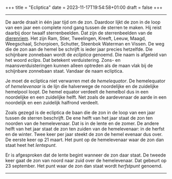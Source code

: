 +++
title = "Ecliptica"
date = 2023-11-17T19:54:58+01:00
draft = false
+++

---
De aarde draait in één jaar tijd om de zon. Daardoor lijkt de zon in de
loop van een jaar een complete rond gang tussen de sterren te maken. Hij
reist daarbij door twaalf sterrenbeelden. Dat zijn de sterrenbeelden van
de [dierenriem](/encyclopedie/dierenriem). Het zijn Ram, Stier, Tweelingen,
Kreeft, Leeuw, Maagd, Weegschaal, Schorpioen, Schutter, Steenbok
Waterman en Vissen. De weg die de zon aan de hemel be schrijft is ieder
jaar precies hetzelfde. Die schijnbare zonnebaan wordt de *ecliptica*
genoemd. Die naam is afgeleid van het woord *eclips*. Dat betekent
verduistering. Zons- en maansverduisteringen kunnen alleen optreden als
de maan vlak bij de schijnbare zonnebaan staat. Vandaar de naam
ecliptica.

Je moet de ecliptica niet verwarren met de *hemelequator*. De
hemelequator of *hemelevenaar* is de lijn die halverwege de noordelijke
en de zuidelijke hemelpool loopt. De hemel equator verdeelt de hemelbol
dus in een noordelijke en een zuidelijke helft. Net zoals de aardevenaar
de aarde in een noordelijk en een zuidelijk halfrond verdeelt.

Zoals gezegd is de ecliptica de baan die de zon in de loop van een jaar
tussen de sterren beschrijft. De ene helft van het jaar staat de zon ten
noorden van de hemelevenaar. Dat is in de lente en de zomer. De andere
helft van het jaar staat de zon ten zuiden van de hemelevenaar: in de
herfst en de winter. Twee keer per jaar steekt de zon de hemel evenaar
dus over. De eerste keer op 21 maart. Het punt op de hemelevenaar waar
de zon dan staat heet het *lentepunt*.

Er is afgesproken dat de lente begint wanneer de zon daar staat. De
tweede keer gaat de zon van noord naar zuid over de hemelevenaar. Dat
gebeurt op 23 september. Het punt waar de zon dan staat wordt
*herfstpunt* genoemd.

---
